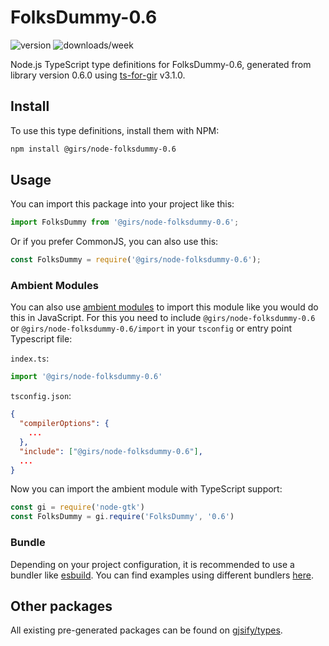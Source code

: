 
# FolksDummy-0.6

![version](https://img.shields.io/npm/v/@girs/node-folksdummy-0.6)
![downloads/week](https://img.shields.io/npm/dw/@girs/node-folksdummy-0.6)


Node.js TypeScript type definitions for FolksDummy-0.6, generated from library version 0.6.0 using [ts-for-gir](https://github.com/gjsify/ts-for-gir) v3.1.0.


## Install

To use this type definitions, install them with NPM:
```bash
npm install @girs/node-folksdummy-0.6
```

## Usage

You can import this package into your project like this:
```ts
import FolksDummy from '@girs/node-folksdummy-0.6';
```

Or if you prefer CommonJS, you can also use this:
```ts
const FolksDummy = require('@girs/node-folksdummy-0.6');
```

### Ambient Modules

You can also use [ambient modules](https://github.com/gjsify/ts-for-gir/tree/main/packages/cli#ambient-modules) to import this module like you would do this in JavaScript.
For this you need to include `@girs/node-folksdummy-0.6` or `@girs/node-folksdummy-0.6/import` in your `tsconfig` or entry point Typescript file:

`index.ts`:
```ts
import '@girs/node-folksdummy-0.6'
```

`tsconfig.json`:
```json
{
  "compilerOptions": {
    ...
  },
  "include": ["@girs/node-folksdummy-0.6"],
  ...
}
```

Now you can import the ambient module with TypeScript support: 

```ts
const gi = require('node-gtk')
const FolksDummy = gi.require('FolksDummy', '0.6')
```


### Bundle

Depending on your project configuration, it is recommended to use a bundler like [esbuild](https://esbuild.github.io/). You can find examples using different bundlers [here](https://github.com/gjsify/ts-for-gir/tree/main/examples).

## Other packages

All existing pre-generated packages can be found on [gjsify/types](https://github.com/gjsify/types).

